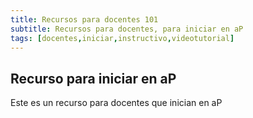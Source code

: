 ```yaml
---
title: Recursos para docentes 101
subtitle: Recursos para docentes, para iniciar en aP
tags: [docentes,iniciar,instructivo,videotutorial]
---
```

## Recurso para iniciar en aP
Este es un recurso para docentes que inician en aP